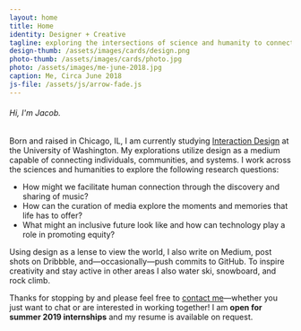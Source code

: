 ```yaml
---
layout: home
title: Home
identity: Designer + Creative
tagline: exploring the intersections of science and humanity to connect individuals, communities, and systems.
design-thumb: /assets/images/cards/design.png
photo-thumb: /assets/images/cards/photo.jpg
photo: /assets/images/me-june-2018.jpg
caption: Me, Circa June 2018
js-file: /assets/js/arrow-fade.js
---
```

###### Hi, I'm Jacob.
Born and raised in Chicago, IL, I am currently studying [Interaction Design](https://art.washington.edu/design/interaction-design-bdes) at the University of Washington. My explorations utilize design as a medium capable of connecting individuals, communities, and systems. I work across the sciences and humanities to explore the following research questions: 
- How might we facilitate human connection through the discovery and sharing of music?
- How can the curation of media explore the moments and memories that life has to offer?
- What might an inclusive future look like and how can technology play a role in promoting equity?

Using design as a lense to view the world, I also write on Medium, post shots on Dribbble, and—occasionally—push commits to GitHub. To inspire creativity and stay active in other areas I also water ski, snowboard, and rock climb.

Thanks for stopping by and please feel free to [contact me](mailto&#58;%6Aa%&#54;&#51;obee&#37;&#54;C&#37;6&#57;&#37;61s&#64;gm&#37;61%69&#108;&#46;co&#37;6D)—whether you just want to chat or are interested in working together! I am **open for summer 2019 internships** and my resume is available on request.